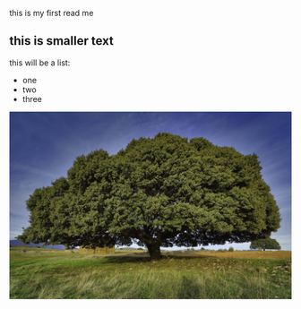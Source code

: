 this is my first read me 
## this is smaller text

this will be a list:
- one 
- two 
- three

![encinas arbol should be here](encinas%20arbol.jpeg)